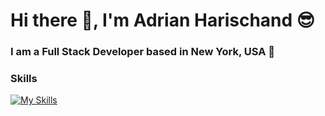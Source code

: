 # Hi there 👋, I'm Adrian Harischand 😎
### I am a Full Stack Developer based in New York, USA 📍
### Skills
[![My Skills](https://skillicons.dev/icons?i=html,css,js,pyhton,bootstrap,react,express,flask)](https://skillicons.dev)


